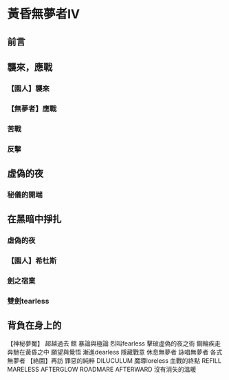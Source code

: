 # 黃昏無夢者Ⅳ

## 前言

## 襲來，應戰

### 【園人】襲來

### 【無夢者】應戰

### 苦戰

### 反擊

## 虛偽的夜

### 秘儀的開端

## 在黑暗中掙扎

### 虛偽的夜

### 【園人】希杜斯

### 劍之宿業

### 雙劍tearless 

## 背負在身上的

【神秘夢魘】 超越過去 館 暴論與極論 烈叫fearless 擊破虛偽的夜之術 鋼輪疾走 奔馳在黃昏之中 願望與覺悟 漸進dearless 隱藏戰意 休息無夢者 詠唱無夢者 各式無夢者 【絡園】再訪 罪惡的純粹 DILUCULUM 魔導loreless 血戰的終點 REFILL MARELESS AFTERGLOW ROADMARE AFTERWARD 沒有消失的溫暖

### 

